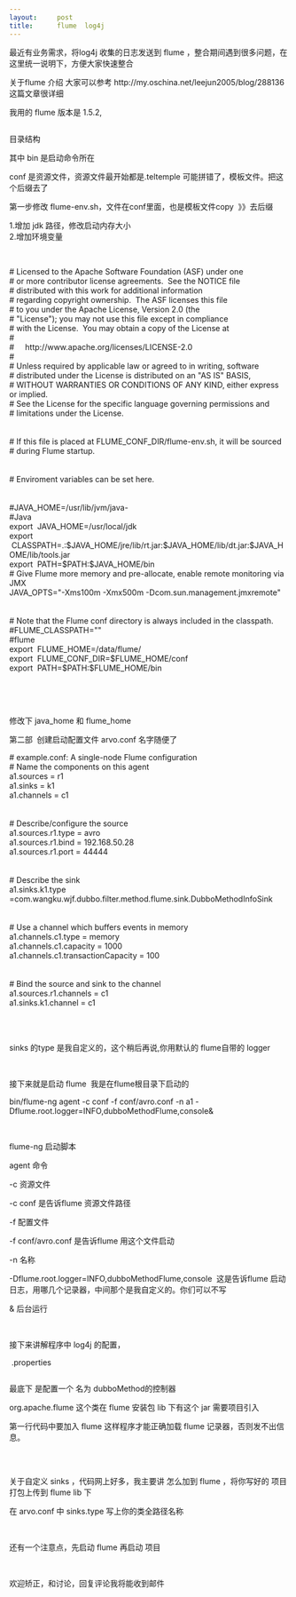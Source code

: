 ```yaml
---
layout:     post
title:      flume  log4j
---
```

<div id="article_content" class="article_content clearfix csdn-tracking-statistics" data-pid="blog" data-mod="popu_307" data-dsm="post">
								            <link rel="stylesheet" href="https://csdnimg.cn/release/phoenix/template/css/ck_htmledit_views-f76675cdea.css">
						<div class="htmledit_views" id="content_views">
                
<p>最近有业务需求，将log4j 收集的日志发送到 flume ，整合期间遇到很多问题，在这里统一说明下，方便大家快速整合</p>
<p>关于flume 介绍 大家可以参考 http://my.oschina.net/leejun2005/blog/288136 这篇文章很详细</p>
<p>我用的 flume 版本是 1.5.2,</p>
<p><img src="" alt=""><br></p>
<p>目录结构</p>
<p>其中 bin 是启动命令所在</p>
<p>conf 是资源文件，资源文件最开始都是.teltemple 可能拼错了，模板文件。把这个后缀去了</p>
<p>第一步修改 flume-env.sh，文件在conf里面，也是模板文件copy  》》去后缀</p>
<p>1.增加 jdk 路径，修改启动内存大小<br>
2.增加环境变量<br><img src="" alt=""><br></p>
<p><br></p>
<p># Licensed to the Apache Software Foundation (ASF) under one<br>
# or more contributor license agreements.  See the NOTICE file<br>
# distributed with this work for additional information<br>
# regarding copyright ownership.  The ASF licenses this file<br>
# to you under the Apache License, Version 2.0 (the<br>
# "License"); you may not use this file except in compliance<br>
# with the License.  You may obtain a copy of the License at<br>
#<br>
#     http://www.apache.org/licenses/LICENSE-2.0<br>
#<br>
# Unless required by applicable law or agreed to in writing, software<br>
# distributed under the License is distributed on an "AS IS" BASIS,<br>
# WITHOUT WARRANTIES OR CONDITIONS OF ANY KIND, either express or implied.<br>
# See the License for the specific language governing permissions and<br>
# limitations under the License.<br><br><br>
# If this file is placed at FLUME_CONF_DIR/flume-env.sh, it will be sourced<br>
# during Flume startup.<br><br><br>
# Enviroment variables can be set here.<br><br><br>
#JAVA_HOME=/usr/lib/jvm/java-<br>
#Java<br>
export  JAVA_HOME=/usr/local/jdk<br>
export  CLASSPATH=.:$JAVA_HOME/jre/lib/rt.jar:$JAVA_HOME/lib/dt.jar:$JAVA_HOME/lib/tools.jar<br>
export  PATH=$PATH:$JAVA_HOME/bin<br>
# Give Flume more memory and pre-allocate, enable remote monitoring via JMX<br>
JAVA_OPTS="-Xms100m -Xmx500m -Dcom.sun.management.jmxremote"<br><br><br>
# Note that the Flume conf directory is always included in the classpath.<br>
#FLUME_CLASSPATH=""<br>
#flume<br>
export  FLUME_HOME=/data/flume/<br>
export  FLUME_CONF_DIR=$FLUME_HOME/conf<br>
export  PATH=$PATH:$FLUME_HOME/bin<br></p>
<p><br></p>
<p><br></p>
<p>修改下 java_home 和 flume_home</p>
<p>第二部  创建启动配置文件 arvo.conf 名字随便了<br><img src="" alt=""></p>
<p># example.conf: A single-node Flume configuration<br>
# Name the components on this agent<br>
a1.sources = r1<br>
a1.sinks = k1<br>
a1.channels = c1<br><br><br>
# Describe/configure the source<br>
a1.sources.r1.type = avro<br>
a1.sources.r1.bind = 192.168.50.28<br>
a1.sources.r1.port = 44444<br><br><br>
# Describe the sink<br>
a1.sinks.k1.type =com.wangku.wjf.dubbo.filter.method.flume.sink.DubboMethodInfoSink<br><br><br>
# Use a channel which buffers events in memory<br>
a1.channels.c1.type = memory<br>
a1.channels.c1.capacity = 1000<br>
a1.channels.c1.transactionCapacity = 100<br><br><br>
# Bind the source and sink to the channel<br>
a1.sources.r1.channels = c1<br>
a1.sinks.k1.channel = c1</p>
<p><br></p>
<p><br>
sinks 的type 是我自定义的，这个稍后再说,你用默认的 flume自带的 logger</p>
<p><br></p>
<p>接下来就是启动 flume  我是在flume根目录下启动的</p>
<p>bin/flume-ng agent -c conf -f conf/avro.conf -n a1 -Dflume.root.logger=INFO,dubboMethodFlume,console&amp;</p>
<p><br></p>
<p>flume-ng 启动脚本</p>
<p>agent 命令</p>
<p>-c 资源文件</p>
<p>-c conf 是告诉flume 资源文件路径</p>
<p>-f 配置文件</p>
<p>-f conf/avro.conf 是告诉flume 用这个文件启动</p>
<p>-n 名称</p>
<p>-Dflume.root.logger=INFO,dubboMethodFlume,console  这是告诉flume 启动日志，用哪几个记录器，中间那个是我自定义的。你们可以不写 </p>
<p>&amp; 后台运行</p>
<p><br></p>
<p>接下来讲解程序中 log4j 的配置，</p>
<p> .properties</p>
<p><img src="" alt=""><br></p>
<p>最底下 是配置一个 名为 dubboMethod的控制器</p>
<p>org.apache.flume 这个类在 flume 安装包 lib 下有这个 jar 需要项目引入</p>
<p>第一行代码中要加入 flume 这样程序才能正确加载 flume 记录器，否则发不出信息。</p>
<p><img src="" alt=""><br></p>
<p><br></p>
<p>关于自定义 sinks ，代码网上好多，我主要讲 怎么加到 flume ，将你写好的 项目打包上传到 flume lib 下 </p>
<p>在 arvo.conf 中 sinks.type 写上你的类全路径名称</p>
<p><br></p>
<p>还有一个注意点，先启动 flume 再启动 项目 </p>
<p><br></p>
<p>欢迎矫正，和讨论，回复评论我将能收到邮件</p>
<p><br></p>
            </div>
                </div>